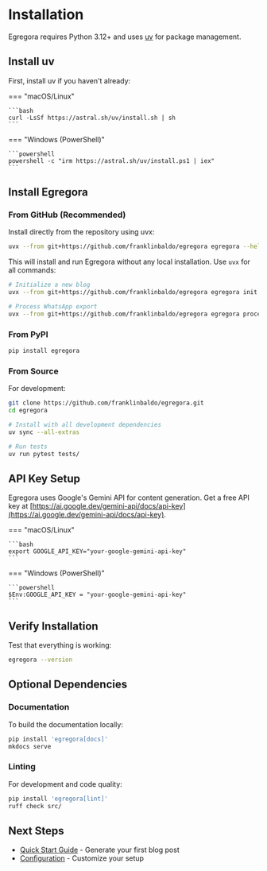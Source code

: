 # Installation

Egregora requires Python 3.12+ and uses [uv](https://github.com/astral-sh/uv) for package management.

## Install uv

First, install uv if you haven't already:

=== "macOS/Linux"

    ```bash
    curl -LsSf https://astral.sh/uv/install.sh | sh
    ```

=== "Windows (PowerShell)"

    ```powershell
    powershell -c "irm https://astral.sh/uv/install.ps1 | iex"
    ```

## Install Egregora

### From GitHub (Recommended)

Install directly from the repository using uvx:

```bash
uvx --from git+https://github.com/franklinbaldo/egregora egregora --help
```

This will install and run Egregora without any local installation. Use `uvx` for all commands:

```bash
# Initialize a new blog
uvx --from git+https://github.com/franklinbaldo/egregora egregora init my-blog

# Process WhatsApp export
uvx --from git+https://github.com/franklinbaldo/egregora egregora process export.zip
```

### From PyPI

```bash
pip install egregora
```

### From Source

For development:

```bash
git clone https://github.com/franklinbaldo/egregora.git
cd egregora

# Install with all development dependencies
uv sync --all-extras

# Run tests
uv run pytest tests/
```

## API Key Setup

Egregora uses Google's Gemini API for content generation. Get a free API key at [https://ai.google.dev/gemini-api/docs/api-key](https://ai.google.dev/gemini-api/docs/api-key).

=== "macOS/Linux"

    ```bash
    export GOOGLE_API_KEY="your-google-gemini-api-key"
    ```

=== "Windows (PowerShell)"

    ```powershell
    $Env:GOOGLE_API_KEY = "your-google-gemini-api-key"
    ```

## Verify Installation

Test that everything is working:

```bash
egregora --version
```

## Optional Dependencies

### Documentation

To build the documentation locally:

```bash
pip install 'egregora[docs]'
mkdocs serve
```

### Linting

For development and code quality:

```bash
pip install 'egregora[lint]'
ruff check src/
```

## Next Steps

- [Quick Start Guide](quickstart.md) - Generate your first blog post
- [Configuration](configuration.md) - Customize your setup
